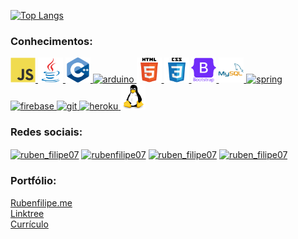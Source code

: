 
[![Top Langs](https://github-readme-stats.vercel.app/api/top-langs/?username=rubenfilipe07&layout=compact&show_icons=true)](https://github.com/anuraghazra/github-readme-stats)

<h3 align="left">Conhecimentos:</h3>
<p align="left"> 
<a href="https://developer.mozilla.org/en-US/docs/Web/JavaScript" target="_blank"> <img src="https://raw.githubusercontent.com/devicons/devicon/master/icons/javascript/javascript-original.svg" alt="javascript" width="40" height="40"/> </a> <a href="https://www.java.com" target="_blank"> <img src="https://raw.githubusercontent.com/devicons/devicon/master/icons/java/java-original.svg" alt="java" width="40" height="40"/> </a> <a href="https://www.w3schools.com/cpp/" target="_blank"> <img src="https://raw.githubusercontent.com/devicons/devicon/master/icons/cplusplus/cplusplus-original.svg" alt="cplusplus" width="40" height="40"/> </a> <a href="https://www.arduino.cc/" target="_blank"> <img src="https://cdn.worldvectorlogo.com/logos/arduino-1.svg" alt="arduino" width="40" height="40"/> </a> <a href="https://www.w3.org/html/" target="_blank"> <img src="https://raw.githubusercontent.com/devicons/devicon/master/icons/html5/html5-original-wordmark.svg" alt="html5" width="40" height="40"/> </a> <a href="https://www.w3schools.com/css/" target="_blank"> <img src="https://raw.githubusercontent.com/devicons/devicon/master/icons/css3/css3-original-wordmark.svg" alt="css3" width="40" height="40"/> </a> <a href="https://getbootstrap.com" target="_blank"> <img src="https://raw.githubusercontent.com/devicons/devicon/master/icons/bootstrap/bootstrap-plain-wordmark.svg" alt="bootstrap" width="40" height="40"/> </a> <a href="https://www.mysql.com/" target="_blank"> <img src="https://raw.githubusercontent.com/devicons/devicon/master/icons/mysql/mysql-original-wordmark.svg" alt="mysql" width="40" height="40"/> </a>  </a> <a href="https://spring.io/" target="_blank"> <img src="https://www.vectorlogo.zone/logos/springio/springio-icon.svg" alt="spring" width="40" height="40"/> </a><a href="https://firebase.google.com/" target="_blank"> <img src="https://www.vectorlogo.zone/logos/firebase/firebase-icon.svg" alt="firebase" width="40" height="40"/> </a> <a href="https://git-scm.com/" target="_blank"> <img src="https://www.vectorlogo.zone/logos/git-scm/git-scm-icon.svg" alt="git" width="40" height="40"/> </a> <a href="https://heroku.com" target="_blank"> <img src="https://www.vectorlogo.zone/logos/heroku/heroku-icon.svg" alt="heroku" width="40" height="40"/> </a> <a href="https://www.linux.org/" target="_blank"> <img src="https://raw.githubusercontent.com/devicons/devicon/master/icons/linux/linux-original.svg" alt="linux" width="40" height="40"/> </a> 
</p>

<h3 align="left">Redes sociais:</h3>
<p align="left">
<a href="https://twitter.com/ruben_filipe07" target="blank"><img align="center" src="https://cdn.jsdelivr.net/npm/simple-icons@3.0.1/icons/twitter.svg" alt="ruben_filipe07" height="30" width="40" /></a>
<a href="https://linkedin.com/in/rubenfilipe07" target="blank"><img align="center" src="https://cdn.jsdelivr.net/npm/simple-icons@3.0.1/icons/linkedin.svg" alt="rubenfilipe07" height="30" width="40" /></a>
<a href="https://instagram.com/ruben_filipe07" target="blank"><img align="center" src="https://cdn.jsdelivr.net/npm/simple-icons@3.0.1/icons/instagram.svg" alt="ruben_filipe07" height="30" width="40" /></a>
<a href="https://t.me/ruben_filipe07" target="blank"><img align="center" src="https://cdn.jsdelivr.net/npm/simple-icons@3.0.1/icons/telegram.svg" alt="ruben_filipe07" height="30" width="40" /></a>
</p>

<h3 align="left">Portfólio:</h3>
<a href="https://rubenfilipe.me">Rubenfilipe.me</a> <br>
<a href="https://rubenfilipe.me/linktree">Linktree</a> <br>
<a href="https://rubenfilipe.me/curriculo">Currículo</a> <br>

